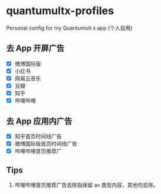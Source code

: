 # quantumultx-profiles

Personal config for my Quantumult x app
(个人自用)

## 去 App 开屏广告

- [x] 微博国际版
- [x] 小红书
- [x] 网易云音乐
- [x] 豆瓣
- [x] 知乎
- [x] 哔哩哔哩

## 去 App 应用内广告

- [x] 知乎首页时间线广告
- [x] 微博国际版首页时间线广告
- [x] 哔哩哔哩首页推荐广

## Tips

1. 哔哩哔哩首页推荐广告去除指保留 av 类型内容，其他均去除。
